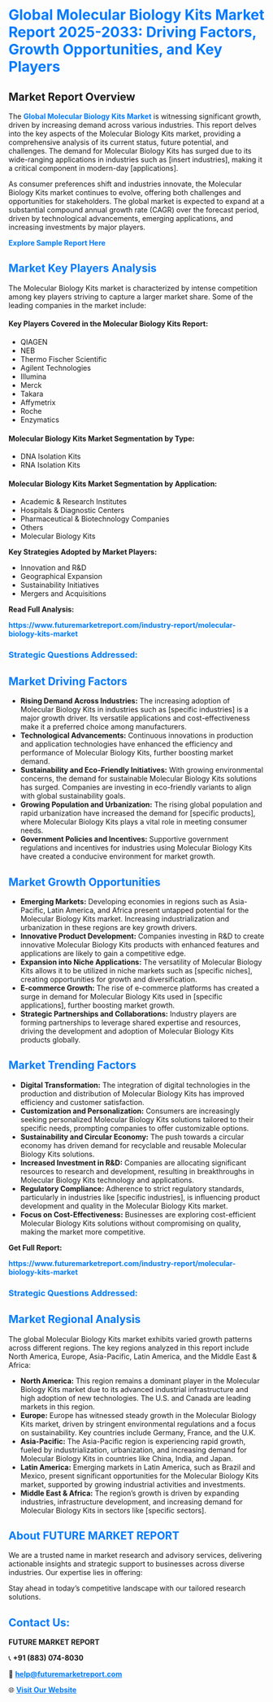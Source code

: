 <h1 style="color: #007BFF;">Global Molecular Biology Kits Market Report 2025-2033: Driving Factors, Growth Opportunities, and Key Players</h1>

<section id="overview">
<h2>Market Report Overview</h2>
<p>The <a href="https://www.futuremarketreport.com/industry-report/molecular-biology-kits-market" style="color: #007BFF; text-decoration: none;"><strong>Global Molecular Biology Kits Market</strong></a> is witnessing significant growth, driven by increasing demand across various industries. This report delves into the key aspects of the Molecular Biology Kits market, providing a comprehensive analysis of its current status, future potential, and challenges. The demand for Molecular Biology Kits has surged due to its wide-ranging applications in industries such as [insert industries], making it a critical component in modern-day [applications].</p>
<p>As consumer preferences shift and industries innovate, the Molecular Biology Kits market continues to evolve, offering both challenges and opportunities for stakeholders. The global market is expected to expand at a substantial compound annual growth rate (CAGR) over the forecast period, driven by technological advancements, emerging applications, and increasing investments by major players.</p>
</section>

<section id="overview">
<p><a href="https://www.futuremarketreport.com/request-sample/reportId=122530" style="color: #007BFF; text-decoration: none;"><strong>Explore Sample Report Here</strong></a></p>
</section>

<section id="key-players">
<h2 style="color: #007BFF;">Market Key Players Analysis</h2>
<p>The Molecular Biology Kits market is characterized by intense competition among key players striving to capture a larger market share. Some of the leading companies in the market include:</p>
<h4>Key Players Covered in the Molecular Biology Kits Report:</h4>
<ul><li>QIAGEN</li><li>NEB</li><li>Thermo Fischer Scientific</li><li>Agilent Technologies</li><li>Illumina</li><li>Merck</li><li>Takara</li><li>Affymetrix</li><li>Roche</li><li>Enzymatics</li></ul>
<h4>Molecular Biology Kits Market Segmentation by Type:</h4>
<ul><li>DNA Isolation Kits</li><li>RNA Isolation Kits</li></ul>

<h4>Molecular Biology Kits Market Segmentation by Application:</h4>
<ul><li>Academic &amp; Research Institutes</li><li>Hospitals &amp; Diagnostic Centers</li><li>Pharmaceutical &amp; Biotechnology Companies</li><li>Others</li><li>Molecular Biology Kits</li></ul>
<p><strong>Key Strategies Adopted by Market Players:</strong></p>
<ul>
<li>Innovation and R&D</li>
<li>Geographical Expansion</li>
<li>Sustainability Initiatives</li>
<li>Mergers and Acquisitions</li>
</ul>
</section>

<section>
<p><strong>Read Full Analysis: </strong></p><a href="https://www.futuremarketreport.com/industry-report/molecular-biology-kits-market" style="color: #007BFF; text-decoration: none;"><strong>https://www.futuremarketreport.com/industry-report/molecular-biology-kits-market</strong></a>
<h3 style="color: #007BFF;">Strategic Questions Addressed:</h3>
</section>

<section id="driving-factors">
<h2 style="color: #007BFF;">Market Driving Factors</h2>
<ul>
<li><strong>Rising Demand Across Industries:</strong> The increasing adoption of Molecular Biology Kits in industries such as [specific industries] is a major growth driver. Its versatile applications and cost-effectiveness make it a preferred choice among manufacturers.</li>
<li><strong>Technological Advancements:</strong> Continuous innovations in production and application technologies have enhanced the efficiency and performance of Molecular Biology Kits, further boosting market demand.</li>
<li><strong>Sustainability and Eco-Friendly Initiatives:</strong> With growing environmental concerns, the demand for sustainable Molecular Biology Kits solutions has surged. Companies are investing in eco-friendly variants to align with global sustainability goals.</li>
<li><strong>Growing Population and Urbanization:</strong> The rising global population and rapid urbanization have increased the demand for [specific products], where Molecular Biology Kits plays a vital role in meeting consumer needs.</li>
<li><strong>Government Policies and Incentives:</strong> Supportive government regulations and incentives for industries using Molecular Biology Kits have created a conducive environment for market growth.</li>
</ul>
</section>

<section id="growth-opportunities">
<h2 style="color: #007BFF;">Market Growth Opportunities</h2>
<ul>
<li><strong>Emerging Markets:</strong> Developing economies in regions such as Asia-Pacific, Latin America, and Africa present untapped potential for the Molecular Biology Kits market. Increasing industrialization and urbanization in these regions are key growth drivers.</li>
<li><strong>Innovative Product Development:</strong> Companies investing in R&D to create innovative Molecular Biology Kits products with enhanced features and applications are likely to gain a competitive edge.</li>
<li><strong>Expansion into Niche Applications:</strong> The versatility of Molecular Biology Kits allows it to be utilized in niche markets such as [specific niches], creating opportunities for growth and diversification.</li>
<li><strong>E-commerce Growth:</strong> The rise of e-commerce platforms has created a surge in demand for Molecular Biology Kits used in [specific applications], further boosting market growth.</li>
<li><strong>Strategic Partnerships and Collaborations:</strong> Industry players are forming partnerships to leverage shared expertise and resources, driving the development and adoption of Molecular Biology Kits products globally.</li>
</ul>
</section>

<section id="trending-factors">
<h2 style="color: #007BFF;">Market Trending Factors</h2>
<ul>
<li><strong>Digital Transformation:</strong> The integration of digital technologies in the production and distribution of Molecular Biology Kits has improved efficiency and customer satisfaction.</li>
<li><strong>Customization and Personalization:</strong> Consumers are increasingly seeking personalized Molecular Biology Kits solutions tailored to their specific needs, prompting companies to offer customizable options.</li>
<li><strong>Sustainability and Circular Economy:</strong> The push towards a circular economy has driven demand for recyclable and reusable Molecular Biology Kits solutions.</li>
<li><strong>Increased Investment in R&D:</strong> Companies are allocating significant resources to research and development, resulting in breakthroughs in Molecular Biology Kits technology and applications.</li>
<li><strong>Regulatory Compliance:</strong> Adherence to strict regulatory standards, particularly in industries like [specific industries], is influencing product development and quality in the Molecular Biology Kits market.</li>
<li><strong>Focus on Cost-Effectiveness:</strong> Businesses are exploring cost-efficient Molecular Biology Kits solutions without compromising on quality, making the market more competitive.</li>
</ul>
</section>

<section>
<p><strong>Get Full Report: </strong></p><a href="https://www.futuremarketreport.com/industry-report/molecular-biology-kits-market" style="color: #007BFF; text-decoration: none;"><strong>https://www.futuremarketreport.com/industry-report/molecular-biology-kits-market</strong></a>
<h3 style="color: #007BFF;">Strategic Questions Addressed:</h3>
</section>


<section id="regional-analysis">
<h2 style="color: #007BFF;">Market Regional Analysis</h2>
<p>The global Molecular Biology Kits market exhibits varied growth patterns across different regions. The key regions analyzed in this report include North America, Europe, Asia-Pacific, Latin America, and the Middle East & Africa:</p>
<ul>
<li><strong>North America:</strong> This region remains a dominant player in the Molecular Biology Kits market due to its advanced industrial infrastructure and high adoption of new technologies. The U.S. and Canada are leading markets in this region.</li>
<li><strong>Europe:</strong> Europe has witnessed steady growth in the Molecular Biology Kits market, driven by stringent environmental regulations and a focus on sustainability. Key countries include Germany, France, and the U.K.</li>
<li><strong>Asia-Pacific:</strong> The Asia-Pacific region is experiencing rapid growth, fueled by industrialization, urbanization, and increasing demand for Molecular Biology Kits in countries like China, India, and Japan.</li>
<li><strong>Latin America:</strong> Emerging markets in Latin America, such as Brazil and Mexico, present significant opportunities for the Molecular Biology Kits market, supported by growing industrial activities and investments.</li>
<li><strong>Middle East & Africa:</strong> The region’s growth is driven by expanding industries, infrastructure development, and increasing demand for Molecular Biology Kits in sectors like [specific sectors].</li>
</ul>
</section>

<footer>
<h2 style="color: #007BFF;">About FUTURE MARKET REPORT</h2>
<p>We are a trusted name in market research and advisory services, delivering actionable insights and strategic support to businesses across diverse industries. Our expertise lies in offering:</p>

<p>Stay ahead in today’s competitive landscape with our tailored research solutions.</p>

<h2 style="color: #007BFF;">Contact Us:</h2>
<p><strong>FUTURE MARKET REPORT</strong></p>
<p>📞 <strong>+91 (883) 074-8030</strong></p>
<p>📧 <strong><a href="mailto:help@futuremarketreport.com" style="color: #007BFF;">help@futuremarketreport.com</a></strong></p>
<p>🌐 <strong><a href="https://www.futuremarketreport.com/" style="color: #007BFF;">Visit Our Website</a></strong></p>
</footer>